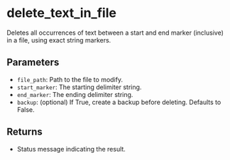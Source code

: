 # delete_text_in_file

Deletes all occurrences of text between a start and end marker (inclusive) in a file, using exact string markers.

## Parameters
- `file_path`: Path to the file to modify.
- `start_marker`: The starting delimiter string.
- `end_marker`: The ending delimiter string.
- `backup`: (optional) If True, create a backup before deleting. Defaults to False.

## Returns
- Status message indicating the result.